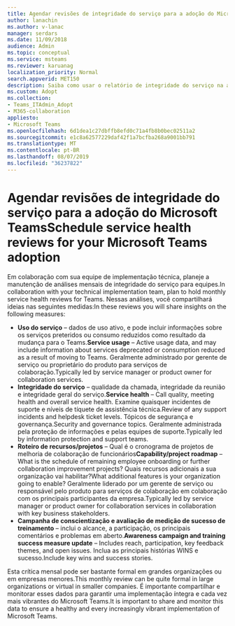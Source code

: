 ```yaml
---
title: Agendar revisões de integridade do serviço para a adoção do Microsoft Teams
author: lanachin
ms.author: v-lanac
manager: serdars
ms.date: 11/09/2018
audience: Admin
ms.topic: conceptual
ms.service: msteams
ms.reviewer: karuanag
localization_priority: Normal
search.appverid: MET150
description: Saiba como usar o relatório de integridade do serviço na adoção de suas equipes.
ms.custom: Adopt
ms.collection:
- Teams_ITAdmin_Adopt
- M365-collaboration
appliesto:
- Microsoft Teams
ms.openlocfilehash: 6d1dea1c27dbffb8efd0c71a4fb8b0bec02511a2
ms.sourcegitcommit: e1c8a62577229daf42f1a7bcfba268a9001bb791
ms.translationtype: MT
ms.contentlocale: pt-BR
ms.lasthandoff: 08/07/2019
ms.locfileid: "36237822"
---
```

# <a name="schedule-service-health-reviews-for-your-microsoft-teams-adoption"></a><span data-ttu-id="dfd6a-103">Agendar revisões de integridade do serviço para a adoção do Microsoft Teams</span><span class="sxs-lookup"><span data-stu-id="dfd6a-103">Schedule service health reviews for your Microsoft Teams adoption</span></span>

<span data-ttu-id="dfd6a-104">Em colaboração com sua equipe de implementação técnica, planeje a manutenção de análises mensais de integridade do serviço para equipes.</span><span class="sxs-lookup"><span data-stu-id="dfd6a-104">In collaboration with your technical implementation team, plan to hold monthly service health reviews for Teams.</span></span> <span data-ttu-id="dfd6a-105">Nessas análises, você compartilhará ideias nas seguintes medidas:</span><span class="sxs-lookup"><span data-stu-id="dfd6a-105">In these reviews you will share insights on the following measures:</span></span>

- <span data-ttu-id="dfd6a-106">**Uso do serviço** – dados de uso ativo, e pode incluir informações sobre os serviços preteridos ou consumo reduzidos como resultado da mudança para o Teams.</span><span class="sxs-lookup"><span data-stu-id="dfd6a-106">**Service usage** – Active usage data, and may include information about services deprecated or consumption reduced as a result of moving to Teams.</span></span> <span data-ttu-id="dfd6a-107">Geralmente administrado por gerente de serviço ou proprietário do produto para serviços de colaboração.</span><span class="sxs-lookup"><span data-stu-id="dfd6a-107">Typically led by service manager or product owner for collaboration services.</span></span>
- <span data-ttu-id="dfd6a-108">**Integridade do serviço** – qualidade da chamada, integridade da reunião e integridade geral do serviço.</span><span class="sxs-lookup"><span data-stu-id="dfd6a-108">**Service health** – Call quality, meeting health and overall service health.</span></span> <span data-ttu-id="dfd6a-109">Examine quaisquer incidentes de suporte e níveis de tíquete de assistência técnica.</span><span class="sxs-lookup"><span data-stu-id="dfd6a-109">Review of any support incidents and helpdesk ticket levels.</span></span> <span data-ttu-id="dfd6a-110">Tópicos de segurança e governança.</span><span class="sxs-lookup"><span data-stu-id="dfd6a-110">Security and governance topics.</span></span> <span data-ttu-id="dfd6a-111">Geralmente administrada pela proteção de informações e pelas equipes de suporte.</span><span class="sxs-lookup"><span data-stu-id="dfd6a-111">Typically led by information protection and support teams.</span></span> 
- <span data-ttu-id="dfd6a-112">**Roteiro de recursos/projetos** – Qual é o cronograma de projetos de melhoria de colaboração de funcionários</span><span class="sxs-lookup"><span data-stu-id="dfd6a-112">**Capability/project roadmap** – What is the schedule of remaining employee onboarding or further collaboration improvement projects?</span></span> <span data-ttu-id="dfd6a-113">Quais recursos adicionais a sua organização vai habilitar?</span><span class="sxs-lookup"><span data-stu-id="dfd6a-113">What additional features is your organization going to enable?</span></span> <span data-ttu-id="dfd6a-114">Geralmente liderado por um gerente de serviço ou responsável pelo produto para serviços de colaboração em colaboração com os principais participantes da empresa.</span><span class="sxs-lookup"><span data-stu-id="dfd6a-114">Typically led by service manager or product owner for collaboration services in collaboration with key business stakeholders.</span></span>
- <span data-ttu-id="dfd6a-115">**Campanha de conscientização e avaliação de medição de sucesso de treinamento** – inclui o alcance, a participação, os principais comentários e problemas em aberto.</span><span class="sxs-lookup"><span data-stu-id="dfd6a-115">**Awareness campaign and training success measure update** – Includes reach, participation, key feedback themes, and open issues.</span></span> <span data-ttu-id="dfd6a-116">Inclua as principais histórias WINS e sucesso.</span><span class="sxs-lookup"><span data-stu-id="dfd6a-116">Include key wins and success stories.</span></span> 

<span data-ttu-id="dfd6a-117">Esta crítica mensal pode ser bastante formal em grandes organizações ou em empresas menores.</span><span class="sxs-lookup"><span data-stu-id="dfd6a-117">This monthly review can be quite formal in large organizations or virtual in smaller companies.</span></span> <span data-ttu-id="dfd6a-118">É importante compartilhar e monitorar esses dados para garantir uma implementação íntegra e cada vez mais vibrantes do Microsoft Teams.</span><span class="sxs-lookup"><span data-stu-id="dfd6a-118">It is important to share and monitor this data to ensure a healthy and every increasingly vibrant implementation of Microsoft Teams.</span></span> 
